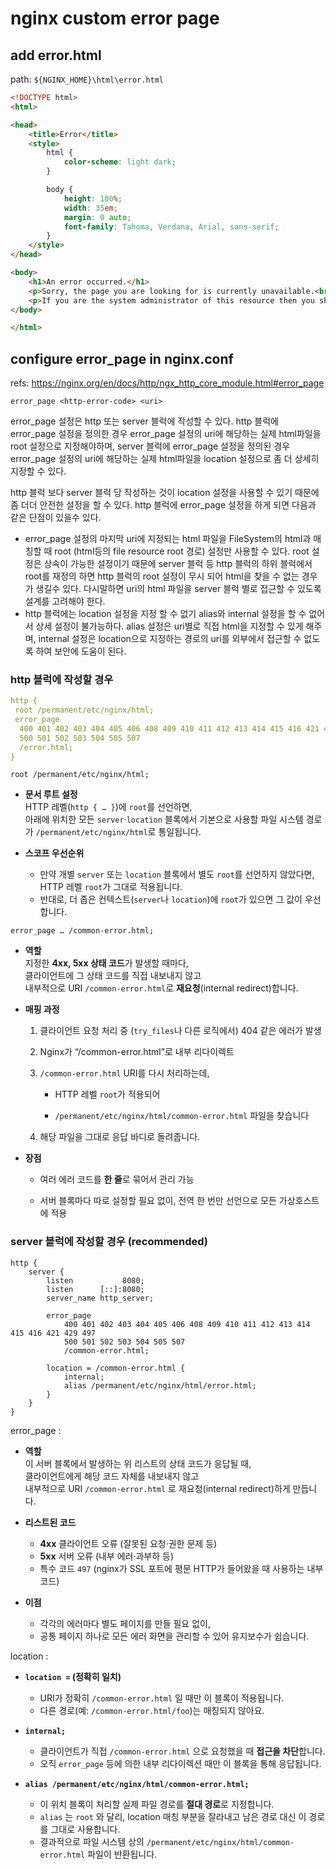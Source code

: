 
# nginx custom error page

## add error.html

path: `${NGINX_HOME}\html\error.html`

```html
<!DOCTYPE html>
<html>

<head>
    <title>Error</title>
    <style>
        html {
            color-scheme: light dark;
        }

        body {
            height: 100%;
            width: 35em;
            margin: 0 auto;
            font-family: Tahoma, Verdana, Arial, sans-serif;
        }
    </style>
</head>

<body>
    <h1>An error occurred.</h1>
    <p>Sorry, the page you are looking for is currently unavailable.<br /> Please try again later.</p>
    <p>If you are the system administrator of this resource then you should check the error log for details.</p>
</body>

</html>
```

## configure error_page in nginx.conf

refs:
<https://nginx.org/en/docs/http/ngx_http_core_module.html#error_page>

```
error_page <http-error-code> <uri>
```

error_page 설정은 http 또는 server 블럭에 작성할 수 있다.
http 블럭에 error_page 설정을 정의한 경우 error_page 설정의 uri에 해당하는 실제 html파일을 root 설정으로 지정해야하며, server 블럭에 error_page 설정을 정의된 경우 error_page 설정의 uri에 해당하는 실제 html파일을 location 설정으로 좀 더 상세히 지정할 수 있다.

http 블럭 보다 server 블럭 당 작성하는 것이 location 설정을 사용할 수 있기 때문에 좀 더더 안전한 설정을 할 수 있다.
http 블럭에 error_page 설정을 하게 되면 다음과 같은 단점이 있을수 있다.

- error_page 설정의 마지막 uri에 지정되는 html 파일을 FileSystem의 html과 매칭할 때 root (html등의 file resource root 경로) 설정만 사용할 수 있다. root 설정은 상속이 가능한 설정이기 때문에 server 블럭 등 http 블럭의 하위 블럭에서 root를 재정의 하면 http 블럭의 root 설정이 무시 되어 html을 찾을 수 없는 경우가 생길수 있다. 다시말하면 uri의 html 파일을 server 블럭 별로 접근할 수 있도록 설계를 고려해야 한다.
- http 블럭에는 location 설정을 지정 할 수 없기 alias와 internal 설정을 할 수 없어서 상세 설정이 불가능하다. alias 설정은 uri별로 직접 html을 지정할 수 있게 해주며, internal 설정은 location으로 지정하는 경로의 uri를 외부에서 접근할 수 없도록 하여 보안에 도움이 된다.

### http 블럭에 작성할 경우

```yml
http {
 root /permanent/etc/nginx/html;
 error_page
  400 401 402 403 404 405 406 408 409 410 411 412 413 414 415 416 421 429 497
  500 501 502 503 504 505 507
  /error.html;
}
```

`root /permanent/etc/nginx/html;`

- **문서 루트 설정**  
    HTTP 레벨(`http { … }`)에 `root`를 선언하면,  
    아래에 위치한 모든 `server`·`location` 블록에서 기본으로 사용할 파일 시스템 경로가 `/permanent/etc/nginx/html`로 통일됩니다.

- **스코프 우선순위**
  - 만약 개별 `server` 또는 `location` 블록에서 별도 `root`를 선언하지 않았다면, HTTP 레벨 `root`가 그대로 적용됩니다.
  - 반대로, 더 좁은 컨텍스트(`server`나 `location`)에 `root`가 있으면 그 값이 우선합니다.

`error_page … /common-error.html;`

- **역할**  
    지정한 **4xx, 5xx 상태 코드**가 발생할 때마다,  
    클라이언트에 그 상태 코드를 직접 내보내지 않고  
    내부적으로 URI `/common-error.html`로 **재요청**(internal redirect)합니다.

- **매핑 과정**

    1. 클라이언트 요청 처리 중 (`try_files`나 다른 로직에서) 404 같은 에러가 발생

    2. Nginx가 “/common-error.html”로 내부 리다이렉트

    3. `/common-error.html` URI를 다시 처리하는데,

        - HTTP 레벨 `root`가 적용되어

        - `/permanent/etc/nginx/html/common-error.html` 파일을 찾습니다

    4. 해당 파일을 그대로 응답 바디로 돌려줍니다.

- **장점**

  - 여러 에러 코드를 **한 줄**로 묶어서 관리 가능

  - 서버 블록마다 따로 설정할 필요 없이, 전역 한 번만 선언으로 모든 가상호스트에 적용

### server 블럭에 작성할 경우 (recommended)

```
http {
    server {
        listen           8080;
        listen      [::]:8080;
        server_name http_server;

        error_page
            400 401 402 403 404 405 406 408 409 410 411 412 413 414 415 416 421 429 497
            500 501 502 503 504 505 507
            /common-error.html;
   
        location = /common-error.html {
            internal;
            alias /permanent/etc/nginx/html/error.html;
        }
    }
}
```

error_page :

- **역할**  
    이 서버 블록에서 발생하는 위 리스트의 상태 코드가 응답될 때,  
    클라이언트에게 해당 코드 자체를 내보내지 않고  
    내부적으로 URI `/common-error.html` 로 재요청(internal redirect)하게 만듭니다.

- **리스트된 코드**
  - **4xx** 클라이언트 오류 (잘못된 요청·권한 문제 등)
  - **5xx** 서버 오류 (내부 에러·과부하 등)
  - 특수 코드 `497` (nginx가 SSL 포트에 평문 HTTP가 들어왔을 때 사용하는 내부 코드)

- **이점**
  - 각각의 에러마다 별도 페이지를 만들 필요 없이,
  - 공통 페이지 하나로 모든 에러 화면을 관리할 수 있어 유지보수가 쉽습니다.

location :

- **`location =` (정확히 일치)**
  - URI가 정확히 `/common-error.html` 일 때만 이 블록이 적용됩니다.
  - 다른 경로(예: `/common-error.html/foo`)는 매칭되지 않아요.

- **`internal;`**
  - 클라이언트가 직접 `/common-error.html` 으로 요청했을 때 **접근을 차단**합니다.
  - 오직 `error_page` 등에 의한 내부 리다이렉션 때만 이 블록을 통해 응답됩니다.

- **`alias /permanent/etc/nginx/html/common-error.html;`**
  - 이 위치 블록이 처리할 실제 파일 경로를 **절대 경로**로 지정합니다.
  - `alias` 는 `root` 와 달리, location 매칭 부분을 잘라내고 남은 경로 대신 이 경로를 그대로 사용합니다.
  - 결과적으로 파일 시스템 상의 `/permanent/etc/nginx/html/common-error.html` 파일이 반환됩니다.
